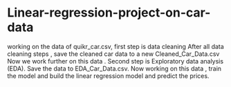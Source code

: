 # Linear-regression-project-on-car-data
working on the data of quikr_car.csv, first step is data cleaning 
After all data cleaning steps , save the cleaned car data to a new Cleaned_Car_Data.csv 
Now we work further on this data .
Second step is Exploratory data analysis (EDA).
Save the data to EDA_Car_Data.csv.
Now working on this data , train the model and build the linear regression model and predict the prices.
